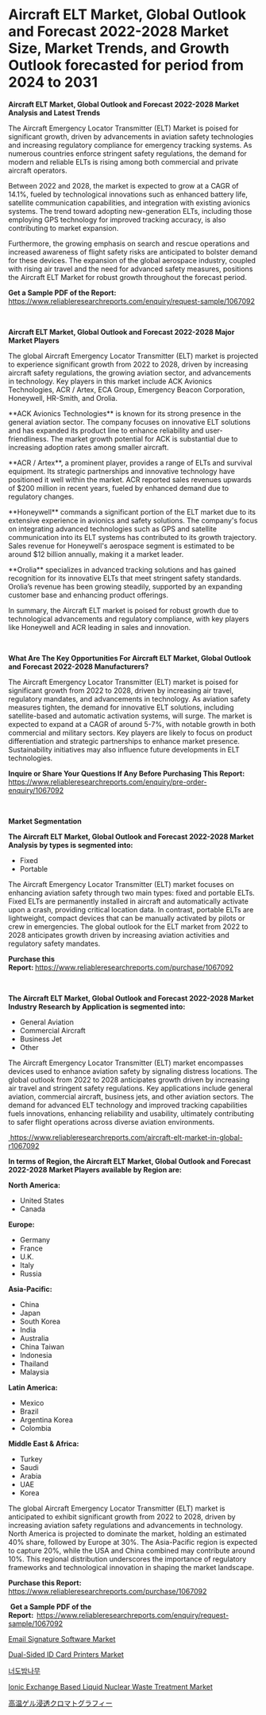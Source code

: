 <p><h1>Aircraft ELT Market, Global Outlook and Forecast 2022-2028 Market Size, Market Trends, and Growth Outlook forecasted for period from 2024 to 2031</h1></p><p><strong>Aircraft ELT Market, Global Outlook and Forecast 2022-2028 Market Analysis and Latest Trends</strong></p>
<p><p>The Aircraft Emergency Locator Transmitter (ELT) Market is poised for significant growth, driven by advancements in aviation safety technologies and increasing regulatory compliance for emergency tracking systems. As numerous countries enforce stringent safety regulations, the demand for modern and reliable ELTs is rising among both commercial and private aircraft operators. </p><p>Between 2022 and 2028, the market is expected to grow at a CAGR of 14.1%, fueled by technological innovations such as enhanced battery life, satellite communication capabilities, and integration with existing avionics systems. The trend toward adopting new-generation ELTs, including those employing GPS technology for improved tracking accuracy, is also contributing to market expansion. </p><p>Furthermore, the growing emphasis on search and rescue operations and increased awareness of flight safety risks are anticipated to bolster demand for these devices. The expansion of the global aerospace industry, coupled with rising air travel and the need for advanced safety measures, positions the Aircraft ELT Market for robust growth throughout the forecast period.</p></p>
<p><strong>Get a Sample PDF of the Report:&nbsp;</strong> <a href="https://www.reliableresearchreports.com/enquiry/request-sample/1067092">https://www.reliableresearchreports.com/enquiry/request-sample/1067092</a></p>
<p>&nbsp;</p>
<p><strong>Aircraft ELT Market, Global Outlook and Forecast 2022-2028 Major Market Players</strong></p>
<p><p>The global Aircraft Emergency Locator Transmitter (ELT) market is projected to experience significant growth from 2022 to 2028, driven by increasing aircraft safety regulations, the growing aviation sector, and advancements in technology. Key players in this market include ACK Avionics Technologies, ACR / Artex, ECA Group, Emergency Beacon Corporation, Honeywell, HR-Smith, and Orolia.</p><p>**ACK Avionics Technologies** is known for its strong presence in the general aviation sector. The company focuses on innovative ELT solutions and has expanded its product line to enhance reliability and user-friendliness. The market growth potential for ACK is substantial due to increasing adoption rates among smaller aircraft.</p><p>**ACR / Artex**, a prominent player, provides a range of ELTs and survival equipment. Its strategic partnerships and innovative technology have positioned it well within the market. ACR reported sales revenues upwards of $200 million in recent years, fueled by enhanced demand due to regulatory changes.</p><p>**Honeywell** commands a significant portion of the ELT market due to its extensive experience in avionics and safety solutions. The company's focus on integrating advanced technologies such as GPS and satellite communication into its ELT systems has contributed to its growth trajectory. Sales revenue for Honeywell's aerospace segment is estimated to be around $12 billion annually, making it a market leader.</p><p>**Orolia** specializes in advanced tracking solutions and has gained recognition for its innovative ELTs that meet stringent safety standards. Orolia’s revenue has been growing steadily, supported by an expanding customer base and enhancing product offerings.</p><p>In summary, the Aircraft ELT market is poised for robust growth due to technological advancements and regulatory compliance, with key players like Honeywell and ACR leading in sales and innovation.</p></p>
<p>&nbsp;</p>
<p><strong>What Are The Key Opportunities For Aircraft ELT Market, Global Outlook and Forecast 2022-2028 Manufacturers?</strong></p>
<p><p>The Aircraft Emergency Locator Transmitter (ELT) market is poised for significant growth from 2022 to 2028, driven by increasing air travel, regulatory mandates, and advancements in technology. As aviation safety measures tighten, the demand for innovative ELT solutions, including satellite-based and automatic activation systems, will surge. The market is expected to expand at a CAGR of around 5-7%, with notable growth in both commercial and military sectors. Key players are likely to focus on product differentiation and strategic partnerships to enhance market presence. Sustainability initiatives may also influence future developments in ELT technologies.</p></p>
<p><strong>Inquire or Share Your Questions If Any Before Purchasing This Report:</strong> <a href="https://www.reliableresearchreports.com/enquiry/pre-order-enquiry/1067092">https://www.reliableresearchreports.com/enquiry/pre-order-enquiry/1067092</a></p>
<p>&nbsp;</p>
<p><strong>Market Segmentation</strong></p>
<p><strong>The Aircraft ELT Market, Global Outlook and Forecast 2022-2028 Market Analysis by types is segmented into:</strong></p>
<p><ul><li>Fixed</li><li>Portable</li></ul></p>
<p><p>The Aircraft Emergency Locator Transmitter (ELT) market focuses on enhancing aviation safety through two main types: fixed and portable ELTs. Fixed ELTs are permanently installed in aircraft and automatically activate upon a crash, providing critical location data. In contrast, portable ELTs are lightweight, compact devices that can be manually activated by pilots or crew in emergencies. The global outlook for the ELT market from 2022 to 2028 anticipates growth driven by increasing aviation activities and regulatory safety mandates.</p></p>
<p><strong>Purchase this Report:&nbsp;</strong><a href="https://www.reliableresearchreports.com/purchase/1067092">https://www.reliableresearchreports.com/purchase/1067092</a></p>
<p>&nbsp;</p>
<p><strong>The Aircraft ELT Market, Global Outlook and Forecast 2022-2028 Market Industry Research by Application is segmented into:</strong></p>
<p><ul><li>General Aviation</li><li>Commercial Aircraft</li><li>Business Jet</li><li>Other</li></ul></p>
<p><p>The Aircraft Emergency Locator Transmitter (ELT) market encompasses devices used to enhance aviation safety by signaling distress locations. The global outlook from 2022 to 2028 anticipates growth driven by increasing air travel and stringent safety regulations. Key applications include general aviation, commercial aircraft, business jets, and other aviation sectors. The demand for advanced ELT technology and improved tracking capabilities fuels innovations, enhancing reliability and usability, ultimately contributing to safer flight operations across diverse aviation environments.</p></p>
<p><a href="https://www.reliableresearchreports.com/aircraft-elt-market-in-global-r1067092">&nbsp;https://www.reliableresearchreports.com/aircraft-elt-market-in-global-r1067092</a></p>
<p><strong>In terms of Region, the Aircraft ELT Market, Global Outlook and Forecast 2022-2028 Market Players available by Region are:</strong></p>
<p>
    <p> <strong> North America: </strong>
        <ul>
            <li>United States</li>
            <li>Canada</li>
        </ul>
        </p> 
    <p> <strong> Europe: </strong>
        <ul>
            <li>Germany</li>
            <li>France</li>
            <li>U.K.</li>
            <li>Italy</li>
            <li>Russia</li>
        </ul>
        </p> 
    <p> <strong> Asia-Pacific: </strong>
        <ul>
            <li>China</li>
            <li>Japan</li>
            <li>South Korea</li>
            <li>India</li>
            <li>Australia</li>
            <li>China Taiwan</li>
            <li>Indonesia</li>
            <li>Thailand</li>
            <li>Malaysia</li>
        </ul>
        </p> 
    <p> <strong> Latin America: </strong>
        <ul>
            <li>Mexico</li>
            <li>Brazil</li>
            <li>Argentina Korea</li>
            <li>Colombia</li>
        </ul>
        </p> 
    <p> <strong> Middle East & Africa: </strong>
        <ul>
            <li>Turkey</li>
            <li>Saudi</li>
            <li>Arabia</li>
            <li>UAE</li>
            <li>Korea</li>
        </ul>
    </p>
    </p>
<p><p>The global Aircraft Emergency Locator Transmitter (ELT) market is anticipated to exhibit significant growth from 2022 to 2028, driven by increasing aviation safety regulations and advancements in technology. North America is projected to dominate the market, holding an estimated 40% share, followed by Europe at 30%. The Asia-Pacific region is expected to capture 20%, while the USA and China combined may contribute around 10%. This regional distribution underscores the importance of regulatory frameworks and technological innovation in shaping the market landscape.</p></p>
<p><strong>Purchase this Report: </strong><a href="https://www.reliableresearchreports.com/purchase/1067092">https://www.reliableresearchreports.com/purchase/1067092</a></p>
<p>&nbsp;<strong>Get a Sample PDF of the Report:&nbsp;&nbsp;</strong><a href="https://www.reliableresearchreports.com/enquiry/request-sample/1067092">https://www.reliableresearchreports.com/enquiry/request-sample/1067092</a></p>
<p><strong></strong></p>
<p><p><a href="https://www.linkedin.com/pulse/insights-email-signature-software-industry-market-financial-4odac?trackingId=Jd5b%2FEbPTf%2BrPkMvDdnnug%3D%3D">Email Signature Software Market</a></p><p><a href="https://issuu.com/reportprime-2/docs/dual-sided-id-card-printers-market-_e850868d2728ab">Dual-Sided ID Card Printers Market</a></p><p><a href="https://medium.com/@adsogvwv75/%EC%8B%9C%EC%9E%A5-%EB%8F%99%ED%96%A5-%EA%B3%B5%EA%B0%9C-%EA%B8%80%EB%A1%9C%EB%B2%8C-%EB%84%88%EB%8F%84%EB%B0%A4%EB%82%98%EB%AC%B4-%EC%8B%9C%EC%9E%A5-%EC%84%B1%EC%9E%A5-%EB%B0%8F-%EC%A7%80%EC%97%AD-%ED%86%B5%EC%B0%B0%EB%A0%A5-2024-2031-88bbdd9d8f9a">너도밤나무</a></p><p><a href="https://www.linkedin.com/pulse/emerging-opportunities-challenges-global-ionic-exchange-based-dai6e?trackingId=CIoOpuA3QQeIVxVH2v8KMw%3D%3D">Ionic Exchange Based Liquid Nuclear Waste Treatment Market</a></p><p><a href="https://medium.com/@carengczpoe/%E9%AB%98%E6%B8%A9%E3%82%B2%E3%83%AB%E6%B5%B8%E9%80%8F%E3%82%AF%E3%83%AD%E3%83%9E%E3%83%88%E3%82%B0%E3%83%A9%E3%83%95%E3%82%A3%E3%83%BC%E5%B8%82%E5%A0%B4%E3%82%B7%E3%82%A7%E3%82%A2%E3%81%8A%E3%82%88%E3%81%B3%E5%B8%82%E5%A0%B4%E5%88%86%E6%9E%90-%E6%88%90%E9%95%B7%E3%83%88%E3%83%AC%E3%83%B3%E3%83%89%E3%81%8A%E3%82%88%E3%81%B3%E4%BA%88%E6%B8%AC-2024%E5%B9%B4-2031%E5%B9%B4%E3%81%AE%E6%9C%9F%E9%96%93-bdbf14bb059a">高温ゲル浸透クロマトグラフィー</a></p></p>